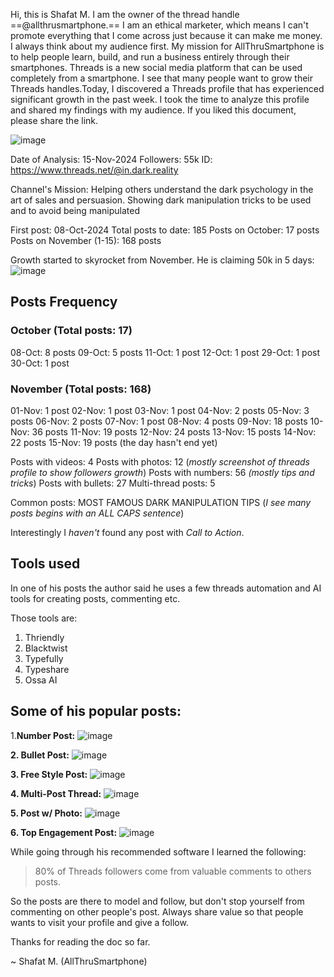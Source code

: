 Hi, this is Shafat M. I am the owner of the thread handle ==@allthrusmartphone.== I am an ethical marketer, which means I can't promote everything that I come across just because it can make me money. I always think about my audience first. My mission for AllThruSmartphone is to help people learn, build, and run a business entirely through their smartphones. Threads is a new social media platform that can be used completely from a smartphone. I see that many people want to grow their Threads handles.Today, I discovered a Threads profile that has experienced significant growth in the past week. I took the time to analyze this profile and shared my findings with my audience. If you liked this document, please share the link.


![image](.attachments/c8b07d503df102411db4097c6818b7f47d122666.png) 

Date of Analysis: 15-Nov-2024
Followers: 55k
ID: https://www.threads.net/@in.dark.reality

Channel's Mission: Helping others understand the dark psychology in the art of sales and persuasion. Showing dark manipulation tricks to be used and to avoid being manipulated

First post: 08-Oct-2024
Total posts to date: 185 
Posts on October: 17 posts
Posts on November (1-15): 168 posts

Growth started to skyrocket from November. He is claiming 50k in 5 days:
![image](.attachments/9c61509f81ff57078ef85efab5c335fb20642ddb.png) 

## Posts Frequency
### October (Total posts: 17)
08-Oct: 8 posts
09-Oct: 5 posts
11-Oct: 1 post
12-Oct: 1 post
29-Oct: 1 post
30-Oct: 1 post

### November (Total posts: 168)
01-Nov: 1 post
02-Nov: 1 post
03-Nov: 1 post
04-Nov: 2 posts
05-Nov: 3 posts
06-Nov: 2 posts
07-Nov: 1 post
08-Nov: 4 posts
09-Nov: 18 posts
10-Nov: 36 posts
11-Nov: 19 posts
12-Nov: 24 posts
13-Nov: 15 posts
14-Nov: 22 posts
15-Nov: 19 posts (the day hasn't end yet)

Posts with videos: 4
Posts with photos: 12 (_mostly screenshot of threads profile to show followers growth_)
Posts with numbers: 56 _(mostly tips and tricks_)
Posts with bullets: 27
Multi-thread posts: 5

Common posts: MOST FAMOUS DARK MANIPULATION TIPS 
(_I see many posts begins with an ALL CAPS sentence_)

Interestingly I _haven't_ found any post with _Call to Action_.

## Tools used
In one of his posts the author said he uses a few threads automation and AI tools for creating posts, commenting etc. 

Those tools are:
1. Thriendly
2. Blacktwist
3. Typefully
4. Typeshare
5. Ossa AI

## Some of his popular posts:
1.**Number Post:**
![image](.attachments/eff17dae0116a63d717eff58cd7812ebe314a4d3.png) 

**2. Bullet Post:**
![image](.attachments/964237347ede7aa7ae460edcbe78fd5b8c81fcd7.png) 

**3. Free Style Post:**
![image](.attachments/5c16833492a01525c09a71615d01980065ea9a6e.png) 

**4. Multi-Post Thread:**
![image](.attachments/0339845412a699e5580266071e0053f7c7a519d0.png) 

**5. Post w/ Photo:**
![image](.attachments/bb11564c5ab944d344cc7fa44d9e51d9f8d75dbf.png) 

**6. Top Engagement Post:**
![image](.attachments/15f9b32bf152d09d1f650aed4e67a78dcf309cda.png) 


While going through his recommended software I learned the following:

> 80% of Threads followers come from valuable comments to others posts.

So the posts are there to model and follow, but don't stop yourself from commenting on other people's post. Always share value so that people wants to visit your profile and give a follow. 

Thanks for reading the doc so far. 

~ Shafat M. (AllThruSmartphone)